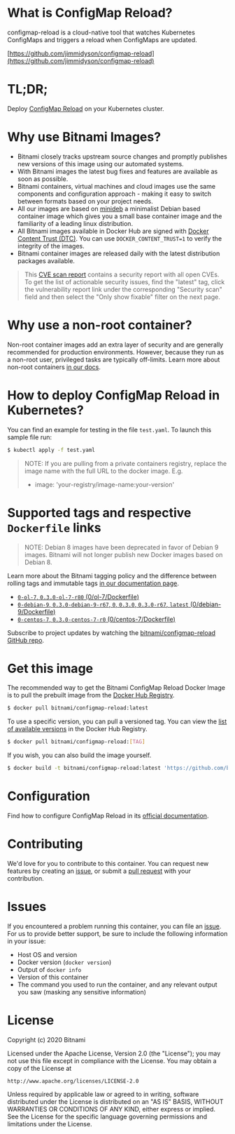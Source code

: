 
# What is ConfigMap Reload?

configmap-reload is a cloud-native tool that watches Kubernetes ConfigMaps and triggers a reload when ConfigMaps are updated.

[https://github.com/jimmidyson/configmap-reload](https://github.com/jimmidyson/configmap-reload)

# TL;DR;

Deploy [ConfigMap Reload](https://github.com/jimmidyson/configmap-reload/blob/master/README.md) on your Kubernetes cluster.

# Why use Bitnami Images?

* Bitnami closely tracks upstream source changes and promptly publishes new versions of this image using our automated systems.
* With Bitnami images the latest bug fixes and features are available as soon as possible.
* Bitnami containers, virtual machines and cloud images use the same components and configuration approach - making it easy to switch between formats based on your project needs.
* All our images are based on [minideb](https://github.com/bitnami/minideb) a minimalist Debian based container image which gives you a small base container image and the familiarity of a leading linux distribution.
* All Bitnami images available in Docker Hub are signed with [Docker Content Trust (DTC)](https://docs.docker.com/engine/security/trust/content_trust/). You can use `DOCKER_CONTENT_TRUST=1` to verify the integrity of the images.
* Bitnami container images are released daily with the latest distribution packages available.


> This [CVE scan report](https://quay.io/repository/bitnami/configmap-reload?tab=tags) contains a security report with all open CVEs. To get the list of actionable security issues, find the "latest" tag, click the vulnerability report link under the corresponding "Security scan" field and then select the "Only show fixable" filter on the next page.

# Why use a non-root container?

Non-root container images add an extra layer of security and are generally recommended for production environments. However, because they run as a non-root user, privileged tasks are typically off-limits. Learn more about non-root containers [in our docs](https://docs.bitnami.com/containers/how-to/work-with-non-root-containers/).

# How to deploy ConfigMap Reload in Kubernetes?

You can find an example for testing in the file `test.yaml`. To launch this sample file run:

```bash
$ kubectl apply -f test.yaml
```

> NOTE: If you are pulling from a private containers registry, replace the image name with the full URL to the docker image. E.g.
>
> - image: 'your-registry/image-name:your-version'

# Supported tags and respective `Dockerfile` links

> NOTE: Debian 8 images have been deprecated in favor of Debian 9 images. Bitnami will not longer publish new Docker images based on Debian 8.

Learn more about the Bitnami tagging policy and the difference between rolling tags and immutable tags [in our documentation page](https://docs.bitnami.com/containers/how-to/understand-rolling-tags-containers/).


* [`0-ol-7`, `0.3.0-ol-7-r80` (0/ol-7/Dockerfile)](https://github.com/bitnami/bitnami-docker-configmap-reload/blob/0.3.0-ol-7-r80/0/ol-7/Dockerfile)
* [`0-debian-9`, `0.3.0-debian-9-r67`, `0`, `0.3.0`, `0.3.0-r67`, `latest` (0/debian-9/Dockerfile)](https://github.com/bitnami/bitnami-docker-configmap-reload/blob/0.3.0-debian-9-r67/0/debian-9/Dockerfile)
* [`0-centos-7`, `0.3.0-centos-7-r0` (0/centos-7/Dockerfile)](https://github.com/bitnami/bitnami-docker-configmap-reload/blob/0.3.0-centos-7-r0/0/centos-7/Dockerfile)

Subscribe to project updates by watching the [bitnami/configmap-reload GitHub repo](https://github.com/bitnami/bitnami-docker-configmap-reload).

# Get this image

The recommended way to get the Bitnami ConfigMap Reload Docker Image is to pull the prebuilt image from the [Docker Hub Registry](https://hub.docker.com/r/bitnami/configmap-reload).

```bash
$ docker pull bitnami/configmap-reload:latest
```

To use a specific version, you can pull a versioned tag. You can view the [list of available versions](https://hub.docker.com/r/bitnami/configmap-reload/tags/) in the Docker Hub Registry.

```bash
$ docker pull bitnami/configmap-reload:[TAG]
```

If you wish, you can also build the image yourself.

```bash
$ docker build -t bitnami/configmap-reload:latest 'https://github.com/bitnami/bitnami-docker-configmap-reload.git#master:0/debian-9'
```

# Configuration

Find how to configure ConfigMap Reload in its [official documentation](https://github.com/jimmidyson/configmap-reload/blob/master/README.md).

# Contributing

We'd love for you to contribute to this container. You can request new features by creating an [issue](https://github.com/bitnami/bitnami-docker-configmap-reload/issues), or submit a [pull request](https://github.com/bitnami/bitnami-docker-configmap-reload/pulls) with your contribution.

# Issues

If you encountered a problem running this container, you can file an [issue](https://github.com/bitnami/bitnami-docker-configmap-reload/issues). For us to provide better support, be sure to include the following information in your issue:

- Host OS and version
- Docker version (`docker version`)
- Output of `docker info`
- Version of this container
- The command you used to run the container, and any relevant output you saw (masking any sensitive information)

# License
Copyright (c) 2020 Bitnami

Licensed under the Apache License, Version 2.0 (the "License");
you may not use this file except in compliance with the License.
You may obtain a copy of the License at

    http://www.apache.org/licenses/LICENSE-2.0

Unless required by applicable law or agreed to in writing, software
distributed under the License is distributed on an "AS IS" BASIS,
WITHOUT WARRANTIES OR CONDITIONS OF ANY KIND, either express or implied.
See the License for the specific language governing permissions and
limitations under the License.
